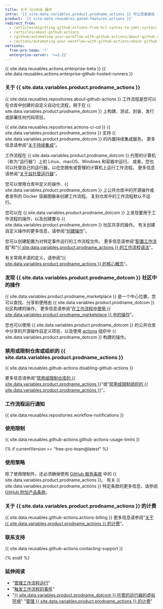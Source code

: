 ```yaml
---
title: 关于 GitHub 操作
intro: '{{ site.data.variables.product.prodname_actions }} 可让您直接在 {{ site.data.variables.product.prodname_dotcom }} 仓库中创建自定义软件开发生命周期 (SDLC) 工作流程。'
product: '{{ site.data.reusables.gated-features.actions }}'
redirect_from:
  - /articles/migrating-github-actions-from-hcl-syntax-to-yaml-syntax/
  - /articles/about-github-actions
  - /github/automating-your-workflow-with-github-actions/about-github-actions
  - /actions/automating-your-workflow-with-github-actions/about-github-actions
versions:
  free-pro-team: '*'
  enterprise-server: '>=2.22'
---
```


{{ site.data.reusables.actions.enterprise-beta }}
{{ site.data.reusables.actions.enterprise-github-hosted-runners }}

### 关于 {{ site.data.variables.product.prodname_actions }}

{{ site.data.reusables.repositories.about-github-actions }} 工作流程是您可以在仓库中创建的自定义自动化流程，用于在 {{ site.data.variables.product.prodname_dotcom }} 上构建、测试、封装、发行或部署任何代码项目。

{{ site.data.reusables.repositories.actions-ci-cd }} {{ site.data.variables.product.prodname_actions }} 支持 {{ site.data.variables.product.prodname_dotcom }} 的内置持续集成服务。 更多信息请参阅“[关于持续集成](/articles/about-continuous-integration)”。

工作流程在 {{ site.data.variables.product.prodname_dotcom }} 托管的计算机（称为“运行器”）上的 Linux、macOS、Windows 和容器中运行。 或者，您也可以托管自己的运行器，以在您拥有或管理的计算机上运行工作流程。 更多信息请参阅“[关于自托管运行器](/actions/automating-your-workflow-with-github-actions/about-self-hosted-runners)”。

您可以使用仓库中定义的操作、{{ site.data.variables.product.prodname_dotcom }} 上公共仓库中的开源操作或者发布的 Docker 容器图像来创建工作流程。 复刻仓库中的工作流程默认不运行。

您可以在 {{ site.data.variables.product.prodname_dotcom }} 上发现要用于工作流程的操作，以及创建要与 {{ site.data.variables.product.prodname_dotcom }} 社区共享的操作。 有关创建自定义操作的更多信息，请参阅“[创建操作](/actions/creating-actions)”。

您可以创建配置为对特定事件运行的工作流程文件。 更多信息请参阅“[配置工作流程](/articles/configuring-a-workflow)”和“[{{ site.data.variables.product.prodname_actions }} 的工作流程语法](/articles/workflow-syntax-for-github-actions)”。

有关常用术语的定义，请参阅“[{{ site.data.variables.product.prodname_actions }} 的核心概念](/github/automating-your-workflow-with-github-actions/core-concepts-for-github-actions)”。

### 发现 {{ site.data.variables.product.prodname_dotcom }} 社区中的操作

{{ site.data.variables.product.prodname_marketplace }} 是一个中心位置，您可以查找、分享和使用由 {{ site.data.variables.product.prodname_dotcom }} 社区构建的操作。 更多信息请参阅“[在工作流程中使用 {{ site.data.variables.product.prodname_marketplace }} 中的操作](/actions/automating-your-workflow-with-github-actions/using-actions-from-github-marketplace-in-your-workflow)”。

您也可以使用 {{ site.data.variables.product.prodname_dotcom }} 的公共仓库中分享的开源操作自定义项目，以及使用 [actions](https://github.com/actions) 组织中 {{ site.data.variables.product.prodname_dotcom }} 构建的操作。

### 禁用或限制仓库或组织的 {{ site.data.variables.product.prodname_actions }}

{{ site.data.reusables.github-actions.disabling-github-actions }}

更多信息请参阅“[禁用或限制仓库的 {{ site.data.variables.product.prodname_actions }}](/github/administering-a-repository/disabling-or-limiting-github-actions-for-a-repository)”或“[禁用或限制组织的 {{ site.data.variables.product.prodname_actions }}](/github/setting-up-and-managing-organizations-and-teams/disabling-or-limiting-github-actions-for-your-organization)”。

### 工作流程运行通知

{{ site.data.reusables.repositories.workflow-notifications }}

### 使用限制

{{ site.data.reusables.github-actions.github-actions-usage-limits }}

{% if currentVersion == "free-pro-team@latest" %}

### 使用策略

除了使用限制外，还必须确保使用 [GitHub 服务条款](/articles/github-terms-of-service/) 中的 {{ site.data.variables.product.prodname_actions }}。 有关 {{ site.data.variables.product.prodname_actions }} 特定条款的更多信息，请参阅 [GitHub 附加产品条款](/github/site-policy/github-additional-product-terms#a-actions-usage)。

### 关于 {{ site.data.variables.product.prodname_actions }} 的计费

{{ site.data.reusables.github-actions.actions-billing }} 更多信息请参阅“[关于 {{ site.data.variables.product.prodname_actions }} 的计费](/github/setting-up-and-managing-billing-and-payments-on-github/about-billing-for-github-actions)”。

### 联系支持

{{ site.data.reusables.github-actions.contacting-support }}

{% endif %}

### 延伸阅读

- "[管理工作流程运行](/articles/managing-a-workflow-run)"
- "[触发工作流程的事件](/articles/events-that-trigger-workflows)"
- "[{{ site.data.variables.product.prodname_dotcom }} 托管的运行器的虚拟环境](/actions/automating-your-workflow-with-github-actions/virtual-environments-for-github-hosted-runners)"
"[管理 {{ site.data.variables.product.prodname_actions }} 的计费](/github/setting-up-and-managing-billing-and-payments-on-github/managing-billing-for-github-actions)"
